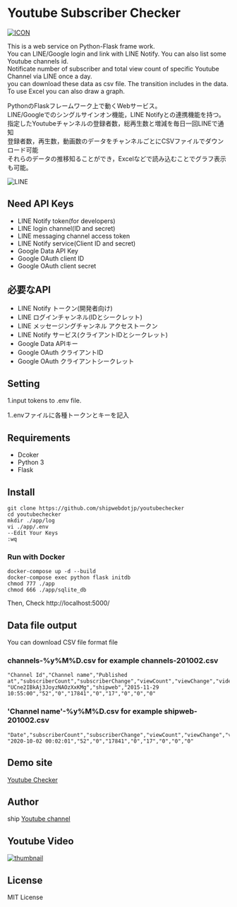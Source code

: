 # Youtube Subscriber Checker
[![ICON](https://ytc.shipweb.jp/apple-touch-icon.png)](https://ytc.shipweb.jp/ "Youtube Checker")

This is a web service on Python-Flask frame work.  
You can LINE/Google login and link with LINE Notify. You can also list some Youtube channels id.  
Notificate number of subscriber and total view count of specific Youtube Channel via LINE once a day.  
you can download these data as csv file. The transition includes in the data. To use Excel you can also draw a graph.  

PythonのFlaskフレームワーク上で動くWebサービス。  
LINE/Googleでのシングルサインオン機能，LINE Notifyとの連携機能を持つ。  
指定したYoutubeチャンネルの登録者数，総再生数と増減を毎日一回LINEで通知  
登録者数，再生数，動画数のデータをチャンネルごとにCSVファイルでダウンロード可能  
それらのデータの推移知ることができ，Excelなどで読み込むことでグラフ表示も可能。

![LINE](https://blog.shipweb.jp/wp-content/uploads/2020/09/Screenshot-LINE01.jpg)

## Need API Keys
* LINE Notify token(for developers)
* LINE login channel(ID and secret)
* LINE messaging channel access token
* LINE Notify service(Client ID and secret)
* Google Data API Key
* Google OAuth client ID
* Google OAuth client secret

## 必要なAPI
* LINE Notify トークン(開発者向け)
* LINE ログインチャンネル(IDとシークレット)
* LINE メッセージングチャンネル アクセストークン
* LINE Notify サービス(クライアントIDとシークレット)
* Google Data APIキー
* Google OAuth クライアントID
* Google OAuth クライアントシークレット

## Setting
1.input tokens to .env file.  

1..envファイルに各種トークンとキーを記入  


## Requirements
* Dcoker
* Python 3
* Flask

## Install
```
git clone https://github.com/shipwebdotjp/youtubechecker
cd youtubechecker
mkdir ./app/log
vi ./app/.env
--Edit Your Keys
:wq
```

### Run with Docker
```
docker-compose up -d --build
docker-compose exec python flask initdb
chmod 777 ./app
chmod 666 ./app/sqlite_db
```
Then, Check http://localhost:5000/  

## Data file output
You can download CSV file format file  

### channels-%y%M%D.csv for example channels-201002.csv
```
"Channel Id","Channel name","Published at","subscriberCount","subscriberChange","viewCount","viewChange","videoCount","videoChange","commentCount","commentChange"
"UCne2IBkAj3JoyzNAOzXxKMg","shipweb","2015-11-29 10:55:00","52","0","17841","0","17","0","0","0"
```
### 'Channel name'-%y%M%D.csv for example shipweb-201002.csv
```
"Date","subscriberCount","subscriberChange","viewCount","viewChange","videoCount","videoChange","commentCount","commentChange"
"2020-10-02 00:02:01","52","0","17841","0","17","0","0","0"
```

## Demo site
[Youtube Checker](https://ytc.shipweb.jp/)

## Author
ship [Youtube channel](https://www.youtube.com/channel/UCne2IBkAj3JoyzNAOzXxKMg)

## Youtube Video
[![thumbnail](http://img.youtube.com/vi/JO33NnIL6es/0.jpg)](http://www.youtube.com/watch?v=JO33NnIL6es "Python Programming")

## License
MIT License